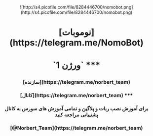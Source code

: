 <p align="center"> ![http://s4.picofile.com/file/8284446700/nomobot.png](http://s4.picofile.com/file/8284446700/nomobot.png)
<h1><p align="center"> [نوموبات](https://telegram.me/NomoBot)
<h1><p align="center"> `ورژن 1`
***
<h3><p align="center"> [سازنده](https://telegram.me/norbert_team)
<h3><p align="center"> [کانال](https://telegram.me/norbert_team)
***
<h3><p align="center"> برای آموزش نصب ربات و پلاگین و تمامی آموزش های سورس به کانال پشتیبانی مراجعه کنید
<h3><p align="center"> [@Norbert_Team](https://telegram.me/norbert_team)
